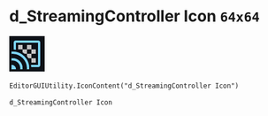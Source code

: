# d_StreamingController Icon `64x64`
<img src="/img/d_StreamingController%20Icon.png" width=64 height=64>

``` CSharp
EditorGUIUtility.IconContent("d_StreamingController Icon")
```
```
d_StreamingController Icon
```
